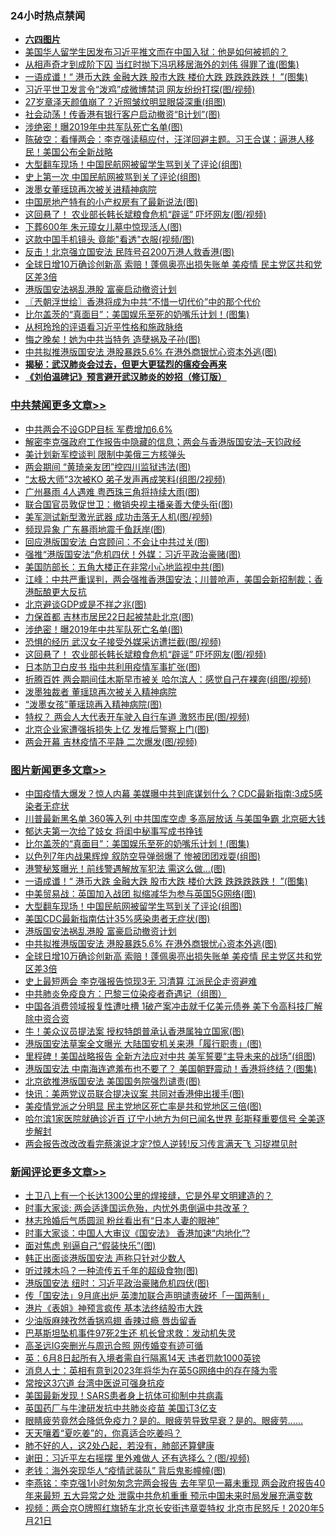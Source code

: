 <div class="catlist">
<h3>24小时热点禁闻</h3>
<ul>
<li><b><a href="64photo" target="_blank">六四图片</a></b></li>
<li><a href="https://github.com/fqnews/bnews/blob/master/cbnews/20200522/1332808.md">美国华人留学生因发布习近平推文而在中国入狱：他是如何被抓的？</a></li>
<li><a href="https://github.com/fqnews/bnews/blob/master/yule/20200523/1332917.md">从相声奇才到成阶下囚 当红时抛下冯巩移居海外的刘伟 得罪了谁(图集)</a></li>
<li><a href="https://github.com/fqnews/bnews/blob/master/topimagenews/20200523/1333071.md">一语成谶！“ 港币大跌 金融大跌 股市大跌 楼价大跌 跌跌跌跌跌！ ”(图集)</a></li>
<li><a href="https://github.com/fqnews/bnews/blob/master/cbnews/20200523/1332873.md">习近平世卫发言令“泼鸡”成微博禁词 网友纷纷打探(图/视频)</a></li>
<li><a href="https://github.com/fqnews/bnews/blob/master/yule/20200523/1332963.md">27岁章泽天颜值崩了？近照皱纹明显眼袋深重(组图)</a></li>
<li><a href="https://github.com/fqnews/bnews/blob/master/cnnews/hknews/20200523/1332909.md">社会动荡！传香港有银行客户启动撤资“B计划”(图)</a></li>
<li><a href="https://github.com/fqnews/bnews/blob/master/cbnews/20200523/1333184.md">涉绝密！曝2019年中共军队死亡名单(图)</a></li>
<li><a href="https://github.com/fqnews/bnews/blob/master/cbnews/20200523/1332994.md">陈破空：看懂两会：李克强读稿应付，汪洋回避主题。习王合谋：逼港人移民！美国公布全新战略 </a></li>
<li><a href="https://github.com/fqnews/bnews/blob/master/topimagenews/20200523/1333046.md">大型翻车现场！中国民航网被留学生骂到关了评论(组图)</a></li>
<li><a href="https://github.com/fqnews/bnews/blob/master/cbnews/20200523/1332957.md">史上第一次 中国民航网被骂到关了评论(组图)</a></li>
<li><a href="https://github.com/fqnews/bnews/blob/master/weiquan/20200523/1332881.md">泼墨女董瑶琼再次被关进精神病院</a></li>
<li><a href="https://github.com/fqnews/bnews/blob/master/cnnews/20200523/1332945.md">中国房地产特有的小产权房有了最新说法(图)</a></li>
<li><a href="https://github.com/fqnews/bnews/blob/master/cbnews/20200523/1333164.md">这回悬了！ 农业部长韩长斌粮食危机“辟谣” 吓坏网友(图/视频)</a></li>
<li><a href="https://github.com/fqnews/bnews/blob/master/cnnews/20200523/1333145.md">下葬600年 朱元璋女儿墓中惊现活人(图)</a></li>
<li><a href="https://github.com/fqnews/bnews/blob/master/cnnews/20200523/1332962.md">这款中国手机镜头 竟能"看透"衣服(视频/图)</a></li>
<li><a href="https://github.com/fqnews/bnews/blob/master/cnnews/hknews/20200523/1333079.md">反击！北京强立国安法 民阵号召200万港人救香港(图)</a></li>
<li><a href="https://github.com/fqnews/bnews/blob/master/topimagenews/20200522/1332816.md">全球日增10万确诊创新高 索赔！蓬佩奥亮出损失账单 美疫情 民主党区共和党区差3倍</a></li>
<li><a href="https://github.com/fqnews/bnews/blob/master/topimagenews/20200523/1332955.md">港版国安法祸乱港股 富豪启动撤资计划</a></li>
<li><a href="https://github.com/fqnews/bnews/blob/master/ssgc/20200523/1332936.md">〖兲朝浮世绘〗香港将成为中共“不惜一切代价”中的那个代价</a></li>
<li><a href="https://github.com/fqnews/bnews/blob/master/topimagenews/20200523/1333231.md">比尔盖茨的“真面目”：美国娱乐至死的奶嘴乐计划！(图集)</a></li>
<li><a href="https://github.com/fqnews/bnews/blob/master/comments/20200523/1332901.md">从柯玲玲的评语看习近平性格和施政脉络</a></li>
<li><a href="https://github.com/fqnews/bnews/blob/master/lifebaike/20200523/1333008.md">悔之晚矣！她为中共当特务 造孽祸及子孙(图)</a></li>
<li><a href="https://github.com/fqnews/bnews/blob/master/topimagenews/20200523/1332872.md">中共拟推港版国安法 港股暴跌5.6% 在港外商银忧心资本外逃(图)</a></li>
<li><b><a href="https://github.com/fqnews/bnews/blob/master/comments/20200211/1275071.md" target="_blank">揭秘：武汉肺炎会过去，但更大更猛烈的瘟疫会再来</a></b></li>
<li><b><a href="https://github.com/fqnews/bnews/blob/master/comments/20200207/1272816.md" target="_blank">《刘伯温碑记》预言避开武汉肺炎的妙招（修订版）</a></b></li>
</ul>
</div>

<div class="catlist">
<h3><a href="https://github.com/fqnews/bnews/blob/master/cbnews/" target="_blank">中共禁闻</a><span><a href="https://github.com/fqnews/bnews/blob/master/cbnews/" target="_blank" rel="nofollow">更多文章>></a></span></h3>
<ul>
<li><a href="https://github.com/fqnews/bnews/blob/master/cbnews/20200523/1333320.md" target="_blank">中共两会不设GDP目标 军费增加6.6%</a></li>
<li><a href="https://github.com/fqnews/bnews/blob/master/cbnews/20200523/1333296.md" target="_blank">解密李克强政府工作报告中隐藏的信息；两会与香港版国安法&#8211;天钧政经</a></li>
<li><a href="https://github.com/fqnews/bnews/blob/master/cbnews/20200523/1333287.md" target="_blank">美计划新军控谈判 限制中美俄三方核弹头</a></li>
<li><a href="https://github.com/fqnews/bnews/blob/master/cbnews/20200523/1333269.md" target="_blank">两会期间 “黄琦亲友团”控四川监狱违法(图)</a></li>
<li><a href="https://github.com/fqnews/bnews/blob/master/cbnews/20200523/1333264.md" target="_blank">“太极大师”3次被KO 弟子发声再成笑料(组图/2视频)</a></li>
<li><a href="https://github.com/fqnews/bnews/blob/master/cbnews/20200523/1333260.md" target="_blank">广州暴雨 4人遇难 粤西珠三角将持续大雨(图)</a></li>
<li><a href="https://github.com/fqnews/bnews/blob/master/cbnews/20200523/1333258.md" target="_blank">联合国官员敦促世卫：撤销央视主播亲善大使头衔(图)</a></li>
<li><a href="https://github.com/fqnews/bnews/blob/master/cbnews/20200523/1333257.md" target="_blank">美军测试新型激光武器 成功击落无人机(图/视频)</a></li>
<li><a href="https://github.com/fqnews/bnews/blob/master/cbnews/20200523/1333252.md" target="_blank">频现异象 广东暴雨地震千鱼跃岸(图)</a></li>
<li><a href="https://github.com/fqnews/bnews/blob/master/cbnews/20200523/1333246.md" target="_blank">回应港版国安法 白宫顾问：不会让中共过关(图)</a></li>
<li><a href="https://github.com/fqnews/bnews/blob/master/cbnews/20200523/1333212.md" target="_blank">强推“港版国安法”危机四伏！外媒：习近平政治豪赌(图)</a></li>
<li><a href="https://github.com/fqnews/bnews/blob/master/cbnews/20200523/1333206.md" target="_blank">美国防部长：五角大楼正在非常小心地监视中共(图)</a></li>
<li><a href="https://github.com/fqnews/bnews/blob/master/cbnews/20200523/1333202.md" target="_blank">江峰：中共严重误判，两会强推香港国安法；川普呛声，美国会新招制裁；香港酝酿更大反抗</a></li>
<li><a href="https://github.com/fqnews/bnews/blob/master/cbnews/20200523/1333196.md" target="_blank">北京避谈GDP或是不祥之兆(图)</a></li>
<li><a href="https://github.com/fqnews/bnews/blob/master/cbnews/20200523/1333195.md" target="_blank">力保首都 吉林市居民22日起被禁赴北京(图)</a></li>
<li><a href="https://github.com/fqnews/bnews/blob/master/cbnews/20200523/1333184.md" target="_blank">涉绝密！曝2019年中共军队死亡名单(图)</a></li>
<li><a href="https://github.com/fqnews/bnews/blob/master/cbnews/20200523/1333174.md" target="_blank">恐惧的经历 武汉女子接受外媒采访遭拦截(图/视频)</a></li>
<li><a href="https://github.com/fqnews/bnews/blob/master/cbnews/20200523/1333164.md" target="_blank">这回悬了！ 农业部长韩长斌粮食危机“辟谣” 吓坏网友(图/视频)</a></li>
<li><a href="https://github.com/fqnews/bnews/blob/master/cbnews/20200523/1333154.md" target="_blank">日本防卫白皮书 指中共利用疫情军事扩张(图)</a></li>
<li><a href="https://github.com/fqnews/bnews/blob/master/cbnews/20200523/1333114.md" target="_blank">折腾百姓 两会期间佳木斯早市被关 哈尔滨人：感觉自己在裸奔(组图/视频)</a></li>
<li><a href="https://github.com/fqnews/bnews/blob/master/cbnews/20200523/1333082.md" target="_blank">泼墨独裁者 董瑶琼再次被关入精神病院</a></li>
<li><a href="https://github.com/fqnews/bnews/blob/master/cbnews/20200523/1333078.md" target="_blank">“泼墨女孩”董瑶琼再入精神病院(图)</a></li>
<li><a href="https://github.com/fqnews/bnews/blob/master/cbnews/20200523/1333065.md" target="_blank">特权？ 两会人大代表开车驶入自行车道 激怒市民(图/视频)</a></li>
<li><a href="https://github.com/fqnews/bnews/blob/master/cbnews/20200523/1333064.md" target="_blank">北京企业家遭强拆损失上亿 发推后警察上门(图)</a></li>
<li><a href="https://github.com/fqnews/bnews/blob/master/cbnews/20200523/1333063.md" target="_blank">两会开幕 吉林疫情不平静 二次爆发(图/视频)</a></li>

</ul>
</div>
<div class="catlist">
<h3><a href="https://github.com/fqnews/bnews/blob/master/topimagenews/" target="_blank">图片新闻</a><span><a href="https://github.com/fqnews/bnews/blob/master/topimagenews/" target="_blank" rel="nofollow">更多文章>></a></span></h3>
<ul>
<li><a href="https://github.com/fqnews/bnews/blob/master/topimagenews/20200523/1333310.md" target="_blank">中国疫情大爆发？惊人内幕 美媒曝中共到底谋划什么？CDC最新指南:3成5感染者无症状</a></li>
<li><a href="https://github.com/fqnews/bnews/blob/master/topimagenews/20200523/1333279.md" target="_blank">川普最新黑名单 360等入列 中共国库空虚 多高层放话 与美国争霸 北京砸大钱</a></li>
<li><a href="https://github.com/fqnews/bnews/blob/master/topimagenews/20200523/1333263.md" target="_blank">郁达夫第一次给了妓女 将闺中秘事写成书挣钱</a></li>
<li><a href="https://github.com/fqnews/bnews/blob/master/topimagenews/20200523/1333231.md" target="_blank">比尔盖茨的“真面目”：美国娱乐至死的奶嘴乐计划！(图集)</a></li>
<li><a href="https://github.com/fqnews/bnews/blob/master/topimagenews/20200523/1333211.md" target="_blank">以色列7年内战果辉煌 叙防空导弹弱爆了 惨被团团戏耍(组图)</a></li>
<li><a href="https://github.com/fqnews/bnews/blob/master/topimagenews/20200523/1333173.md" target="_blank">港警秘笈曝光！前线警遇解放军犯法 需这么做…(图)</a></li>
<li><a href="https://github.com/fqnews/bnews/blob/master/topimagenews/20200523/1333071.md" target="_blank">一语成谶！“ 港币大跌 金融大跌 股市大跌 楼价大跌 跌跌跌跌跌！ ”(图集)</a></li>
<li><a href="https://github.com/fqnews/bnews/blob/master/topimagenews/20200523/1333047.md" target="_blank">中美贸易战：英国加入战团 拟缩减华为参与英国5G网络(图)</a></li>
<li><a href="https://github.com/fqnews/bnews/blob/master/topimagenews/20200523/1333046.md" target="_blank">大型翻车现场！中国民航网被留学生骂到关了评论(组图)</a></li>
<li><a href="https://github.com/fqnews/bnews/blob/master/topimagenews/20200523/1332956.md" target="_blank">美国CDC最新指南估计35%感染患者无症状(图)</a></li>
<li><a href="https://github.com/fqnews/bnews/blob/master/topimagenews/20200523/1332955.md" target="_blank">港版国安法祸乱港股 富豪启动撤资计划</a></li>
<li><a href="https://github.com/fqnews/bnews/blob/master/topimagenews/20200523/1332872.md" target="_blank">中共拟推港版国安法 港股暴跌5.6% 在港外商银忧心资本外逃(图)</a></li>
<li><a href="https://github.com/fqnews/bnews/blob/master/topimagenews/20200522/1332816.md" target="_blank">全球日增10万确诊创新高 索赔！蓬佩奥亮出损失账单 美疫情 民主党区共和党区差3倍</a></li>
<li><a href="https://github.com/fqnews/bnews/blob/master/topimagenews/20200522/1332789.md" target="_blank">史上最短两会 李克强报告惊现3无 习清算 江派民企走资避难</a></li>
<li><a href="https://github.com/fqnews/bnews/blob/master/comments/20200522/1332716.md" target="_blank">中共肺炎免疫良方：巴黎三位染疫者奇遇记（组图）</a></li>
<li><a href="https://github.com/fqnews/bnews/blob/master/topimagenews/20200522/1332723.md" target="_blank">中国各消费领域报复性遭吐槽 1破产案冲击就千亿美元债券 美下令高科技厂解除中资合资</a></li>
<li><a href="https://github.com/fqnews/bnews/blob/master/topimagenews/20200522/1332632.md" target="_blank">牛！美众议员提法案 授权特朗普承认香港属独立国家(图)</a></li>
<li><a href="https://github.com/fqnews/bnews/blob/master/topimagenews/20200522/1332631.md" target="_blank">港版国安法草案全文曝光 大陆国安机关来港「履行职责」(图)</a></li>
<li><a href="https://github.com/fqnews/bnews/blob/master/topimagenews/20200522/1332626.md" target="_blank">里程碑！美国战略报告 全新方法应对中共 美军誓要“主导未来的战场”(组图)</a></li>
<li><a href="https://github.com/fqnews/bnews/blob/master/topimagenews/20200522/1332589.md" target="_blank">港版国安法 中南海连遮羞布也不要了？ 美国朝野震动！香港将终结？(图集)</a></li>
<li><a href="https://github.com/fqnews/bnews/blob/master/topimagenews/20200522/1332509.md" target="_blank">北京欲推港版国安法 美国国务院强烈谴责(图)</a></li>
<li><a href="https://github.com/fqnews/bnews/blob/master/topimagenews/20200522/1332492.md" target="_blank">快讯：美两党议员联合提决议案 共同对香港伸出援手(图)</a></li>
<li><a href="https://github.com/fqnews/bnews/blob/master/topimagenews/20200522/1332382.md" target="_blank">美疫情党派之分明显 民主党地区死亡率是共和党地区三倍(图)</a></li>
<li><a href="https://github.com/fqnews/bnews/blob/master/topimagenews/20200521/1332291.md" target="_blank">哈尔滨1家医院就确诊近百 辽宁小地方为何已闻名世界 彭斯释重要信号 全美逐步解封</a></li>
<li><a href="https://github.com/fqnews/bnews/blob/master/topimagenews/20200521/1332215.md" target="_blank">两会报告改改改看完蔡演说才定?惊人逆转!反习传言满天飞 习捉襟见肘</a></li>

</ul>
</div>
<div class="catlist">
<h3><a href="https://github.com/fqnews/bnews/blob/master/comments/" target="_blank">新闻评论</a><span><a href="https://github.com/fqnews/bnews/blob/master/comments/" target="_blank" rel="nofollow">更多文章>></a></span></h3>
<ul>
<li><a href="https://github.com/fqnews/bnews/blob/master/comments/20200523/1333331.md" target="_blank">土卫八上有一个长达1300公里的焊接缝，它是外星文明建造的？</a></li>
<li><a href="https://github.com/fqnews/bnews/blob/master/comments/20200523/1333319.md" target="_blank">时事大家谈: 两会适逢国运危殆，内忧外患倒逼中共改革？</a></li>
<li><a href="https://github.com/fqnews/bnews/blob/master/comments/20200523/1333308.md" target="_blank">林志玲婚后气质圆润 粉丝看出有“日本人妻的眼神”</a></li>
<li><a href="https://github.com/fqnews/bnews/blob/master/comments/20200523/1333306.md" target="_blank">时事大家谈：中国人大审议《国安法》 香港加速“内地化”?</a></li>
<li><a href="https://github.com/fqnews/bnews/blob/master/comments/20200523/1333305.md" target="_blank">面对焦虑 别逼自己“假装快乐”(图)</a></li>
<li><a href="https://github.com/fqnews/bnews/blob/master/comments/20200523/1333294.md" target="_blank">韩正出面谈港版国安法 声称只针对少数人</a></li>
<li><a href="https://github.com/fqnews/bnews/blob/master/comments/20200523/1333289.md" target="_blank">听过辣木吗？一种流传五千年的超级食物(图)</a></li>
<li><a href="https://github.com/fqnews/bnews/blob/master/comments/20200523/1333280.md" target="_blank">港版国安法 纽时：习近平政治豪赌危机四伏(图)</a></li>
<li><a href="https://github.com/fqnews/bnews/blob/master/comments/20200523/1333275.md" target="_blank">传「国安法」9月底出炉 英澳加联合声明谴责破坏「一国两制」</a></li>
<li><a href="https://github.com/fqnews/bnews/blob/master/comments/20200523/1333274.md" target="_blank">港片《表姐》神预言疯传 基本法终结股市大跌</a></li>
<li><a href="https://github.com/fqnews/bnews/blob/master/comments/20200523/1333259.md" target="_blank">少油版麻辣孜然香锅鸡翅 香辣过瘾 唇齿留香</a></li>
<li><a href="https://github.com/fqnews/bnews/blob/master/comments/20200523/1333253.md" target="_blank">巴基斯坦坠机事件97死2生还 机长曾求救：发动机失灵</a></li>
<li><a href="https://github.com/fqnews/bnews/blob/master/comments/20200523/1333248.md" target="_blank">高圣远IG突删光与周迅合照  网传婚变有迹可循</a></li>
<li><a href="https://github.com/fqnews/bnews/blob/master/comments/20200523/1333245.md" target="_blank">英：6月8日起所有入境者需自行隔离14天 违者罚款1000英镑</a></li>
<li><a href="https://github.com/fqnews/bnews/blob/master/comments/20200523/1333240.md" target="_blank">消息人士：英相有意到2023年将华为在英5G网络中的存在降为零</a></li>
<li><a href="https://github.com/fqnews/bnews/blob/master/comments/20200523/1333239.md" target="_blank">常按这3穴道   台湾中医说可强身抗疫</a></li>
<li><a href="https://github.com/fqnews/bnews/blob/master/comments/20200523/1333238.md" target="_blank">美国最新发现！SARS患者身上抗体可抑制中共病毒</a></li>
<li><a href="https://github.com/fqnews/bnews/blob/master/comments/20200523/1333237.md" target="_blank">英国药厂与牛津研发抗中共肺炎疫苗 美国订3亿支</a></li>
<li><a href="https://github.com/fqnews/bnews/blob/master/comments/20200523/1333236.md" target="_blank">眼睛疲劳竟然会降低免疫力？是的。眼疲劳导致早衰？是的。眼疲劳&#8230;&#8230;</a></li>
<li><a href="https://github.com/fqnews/bnews/blob/master/comments/20200523/1333235.md" target="_blank">天天嚷着“夏吃姜”的，你真适合吃姜吗？</a></li>
<li><a href="https://github.com/fqnews/bnews/blob/master/comments/20200523/1333234.md" target="_blank">肺不好的人，这2处凸起，若没有，肺部还算健康</a></li>
<li><a href="https://github.com/fqnews/bnews/blob/master/comments/20200523/1333232.md" target="_blank">谢田：习近平左右摇摆 里外难做人 还有选择么？(图/视频)</a></li>
<li><a href="https://github.com/fqnews/bnews/blob/master/comments/20200523/1333218.md" target="_blank">老钱：海外突现华人“疫情武装队” 背后鬼影幢幢(图)</a></li>
<li><a href="https://github.com/fqnews/bnews/blob/master/comments/20200523/1333215.md" target="_blank">李燕铭：李克强1小时匆匆念完两会报告 去年罕见一幕未重现 两会政府报告40年来最短 五大异常之处 泄露中共危机重重 预示中国未来时局发展充满变数</a></li>
<li><a href="https://github.com/fqnews/bnews/blob/master/comments/20200523/1333214.md" target="_blank">视频：两会京O牌照红旗轿车北京长安街违章耍特权 北京市民怒斥！2020年5月21日</a></li>

</ul>
</div>
